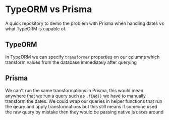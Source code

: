 # TypeORM vs Prisma

A quick repository to demo the problem with Prisma when handling dates vs what TypeORM is capable of.

## TypeORM

In TypeORM we can specify `transformer` properties on our columns which transform values from the database immediately after querying

## Prisma

We can't run the same transformations in Prisma, this would mean anywhere that we run a query such as `.find()` we have to manually transform the dates. We could wrap our queries in helper functions that run the qeury and apply transformations but this still means if someone used the raw query by mistake then they would be passing native js `Date`s around
